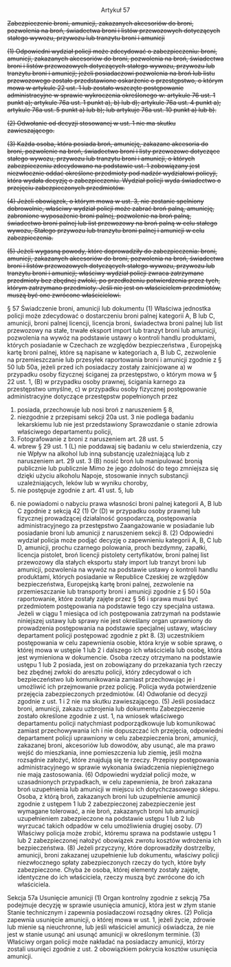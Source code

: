 <a name="section_57"></a><p align="center">Artykuł 57</p>

<s>Zabezpieczenie broni, amunicji, zakazanych akcesoriów do broni, pozwolenia na broń, świadectwa broni i listów przewozowych dotyczących stałego wywozu, przywozu lub tranzytu broni i amunicji</s>

<s>(1) Odpowiedni wydział policji może zdecydować o zabezpieczeniu: broni, amunicji, zakazanych akcesoriów do broni, pozwolenia na broń, świadectwa broni i listów przewozowych dotyczących stałego wywozu, przywozu lub tranzytu broni i amunicji; jeżeli 
posiadaczowi pozwolenia na broń lub listu przewozowego zostało przedstawione oskarżenie o przestępstwo, o którym mowa w artykule 22 ust. 1 lub zostało wszczęte postępowanie administracyjne w sprawie wykroczenia określonego w: artykule 76 ust. 1 punkt a); artykule 76a ust. 1 punkt a), b) lub d); artykule 76a ust. 4 punkt a); artykule 76a ust. 5 punkt a) lub b); lub artykuje 76a ust. 10 punkt a) lub b).</s>

<s>(2) Odwołanie od decyzji stosowanej w ust. 1 nie ma skutku zawieszającego.</s>

<s>(3) Każda osoba, która posiada broń, amunicję, zakazane akcesoria do broni, pozwolenie na broń, świadectwo broni i listy przewozowe dotyczące stałego wywozu, przywozu lub tranzytu broni i amunicji, o których zabezpieczeniu zdecydowano na podstawie ust. 1 zobowiązany jest niezwłocznie oddać określone przedmioty pod nadzór wydziałowi policyji, która wydała decyzję o zabezpieczeniu. Wydział policji wyda świadectwo o przejęciu zabezpieczonych przedmiotów.</s>

<s>(4) Jeżeli obowiązek, o którym mowa w ust. 3, nie zostanie spelniony dobrowolnie, właściwy wydział policji może zabrać broń palną, amunicję, zabronione wyposażenie broni palnej, pozwolenie na broń palną, świadectwo broni palnej lub list przewozowy na broń palną w celu stałego wywozu, Stałego przywozu lub tranzytu broni palnej i amunicji w celu zabezpieczenia.</s>

<s>(5) Jeżeli wygasną powody, które doprowadziły do zabezpieczenia: broni, amunicji, zakazanych akcesoriów do broni, pozwolenia na broń, świadectwa broni i listów przewozowych dotyczących stałego wywozu, przywozu lub tranzytu broni i amunicji; właściwy wydział policji zwraca zatrzymane przedmioty bez zbędnej zwłoki, po przedłożeniu potwierdzenia przez tych, którym zatrzymano przedmioty. Jeśli nie jest on właścicielem przedmiotów, muszą być one zwrócone właścicielowi.
</s>

<!--- Wstępne --->
§ 57 Świadczenie broni, amunicji lub dokumentu
(1) Właściwa jednostka policji może zdecydować o dostarczeniu broni palnej kategorii A, B lub C,
amunicji, broni palnej licencji, licencja broni, świadectwa broni palnej lub list przewozowy na stałe, trwałe eksport import lub tranzyt broni lub amunicji, pozwolenia na wywóz na podstawie ustawy o kontroli handlu produktami, których posiadanie w Czechach ze względów bezpieczeństwa , Europejską kartę broni palnej, które są napisane w kategoriach a, B lub C, zezwolenie na przemieszczanie lub przesyłek raportowania broni i amunicji zgodnie z § 50 lub 50a, jeżeli przed ich posiadaczy zostały zainicjowane
a) w przypadku osoby fizycznej ściganej za przestępstwo, o którym mowa w § 22 ust. 1,
(B) w przypadku osoby prawnej, ścigania karnego za przestępstwo umyślne,
c) w przypadku osoby fizycznej postępowanie administracyjne dotyczące przestępstw popełnionych przez
1. posiada, przechowuje lub nosi broń z naruszeniem § 8,
2. niezgodnie z przepisami sekcji 20a ust. 3 nie podlega badaniu lekarskiemu lub nie jest przedstawiony
Sprawozdanie o stanie zdrowia właściwego departamentu policji,
3. Fotografowanie z broni z naruszeniem art. 28 ust. 5
4. wbrew § 29 ust. 1 (L) nie poddawaj się badaniu w celu stwierdzenia, czy nie
Wpływ na alkohol lub inną substancję uzależniającą lub z naruszeniem art. 29 ust. 3
(B) nosić broń lub manipulować bronią publicznie lub publicznie
Mimo że jego zdolność do tego zmniejsza się dzięki użyciu alkoholu
Napoje, stosowanie innych substancji uzależniających, leków lub w wyniku choroby,
5. nie postępuje zgodnie z art. 41 ust. 5, lub
6) nie powiadomi o nabyciu prawa własności broni palnej kategorii A, B lub C zgodnie z sekcją 42 (1)
Or
(D) w przypadku osoby prawnej lub fizycznej prowadzącej działalność gospodarczą, postępowania administracyjnego za przestępstwo
Zaangażowanie w posiadanie lub posiadanie broni lub amunicji z naruszeniem sekcji 8.
(2) Odpowiedni wydział policja może podjąć decyzję o zapewnieniu kategorii A, B, C lub D, amunicji, prochu czarnego polowania, proch bezdymny, zapałki, licencja pistolet, broń licencji pistolety certyfikatów, broni palnej list przewozowy dla stałych eksportu stały import lub tranzyt broni lub amunicji, pozwolenia na wywóz na podstawie ustawy o kontroli handlu produktami, których posiadanie w Republice Czeskiej ze względów bezpieczeństwa, Europejską kartę broni palnej, zezwolenie na przemieszczanie lub transporty broni i amunicji zgodnie z § 50 i 50a raportowanie, które zostały zajęte przez § 56 i sprawa musi być przedmiotem postępowania na podstawie tego czy specjalna ustawa. Jeżeli w ciągu 1 miesiąca od ich postępowania zatrzymań na podstawie niniejszej ustawy lub sprawy nie jest określany organ uprawniony do prowadzenia postępowania na podstawie specjalnej ustawy, właściwy departament policji postępować zgodnie z pkt 8.
(3) uczestnikiem postępowania w celu zapewnienia osobie, która kryje w sobie sprawę, o której mowa w ustępie 1 lub 2 i dalszego ich właściciela lub osobę, która jest wymieniona w dokumencie. Osoba rzeczy otrzymano na podstawie ustępu 1 lub 2 posiada, jest on zobowiązany do przekazania tych rzeczy bez zbędnej zwłoki do aresztu policji, który zdecydował o ich bezpieczeństwo lub komunikowania zamiast przechowując je i umożliwić ich przejmowanie przez policję. Policja wyda potwierdzenie przejęcia zabezpieczonych przedmiotów.
(4) Odwołanie od decyzji zgodnie z ust. 1 i 2 nie ma skutku zawieszającego.
(5) Jeśli posiadacz broni, amunicji, zakazu uzbrojenia lub dokumentu
Zabezpieczenie zostało określone zgodnie z ust. 1, na wniosek właściwego departamentu policji
natychmiast podporządkowuje lub komunikować zamiast przechowywania ich i nie dopuszczać ich przejęcia, odpowiedni departament policji uprawniony w celu zabezpieczenia broni, amunicji, zakazanej broni, akcesoriów lub dowodów, aby usunąć, ale ma prawo wejść do mieszkania, inne pomieszczenia lub ziemię, jeśli można rozsądnie założyć, które znajdują się te rzeczy. Przepisy postępowania administracyjnego w sprawie wykonania świadczenia niepieniężnego nie mają zastosowania.
(6) Odpowiedni wydział policji może, w uzasadnionych przypadkach, w celu zapewnienia, że ​​broń zakazana broń uzupełnienia lub amunicji w miejscu ich dotychczasowego sklepu. Osoba, z którą broń, zakazanych broni lub uzupełnienie amunicji zgodnie z ustępem 1 lub 2 zabezpieczonej zabezpieczenie jest wymagane tolerować, a nie broń, zakazanych broni lub amunicji uzupełnieniem zabezpieczone na podstawie ustępu 1 lub 2 lub wyrzucać takich odpadów w celu umożliwienia drugiej osoby.
(7) Właściwy policja może zrobić, któremu sprawa na podstawie ustępu 1 lub 2 zabezpieczonej nałożyć obowiązek zwrotu kosztów wdrożenia ich bezpieczeństwa.
(8) Jeżeli przyczyny, które doprowadziły do ​​strzelby, amunicji, broni zakazanej uzupełnienie lub dokumentu, właściwy policji niezwłocznego spłaty zabezpieczonych rzeczy do tych, które były zabezpieczone. Chyba że osoba, której elementy zostały zajęte, identyczne do ich właściciela, rzeczy muszą być zwrócone do ich właściciela.

Sekcja 57a
Usunięcie amunicji
(1) Organ kontrolny zgodnie z sekcją 75a podejmuje decyzję w sprawie usunięcia amunicji, która jest w złym stanie
Stanie technicznym i zapewnia posiadaczowi rozsądny okres.
(2) Policja zapewnia usunięcie amunicji, o której mowa w ust. 1, jeżeli życie, zdrowie lub mienie są nieuchronne, lub jeśli właściciel amunicji oświadcza, że nie jest w stanie usunąć ani usunąć amunicji w określonym terminie.
(3) Właściwy organ policji może nakładać na posiadaczy amunicji, którzy zostali usunięci zgodnie z ust. 2 obowiązkiem pokrycia kosztów usunięcia amunicji.
